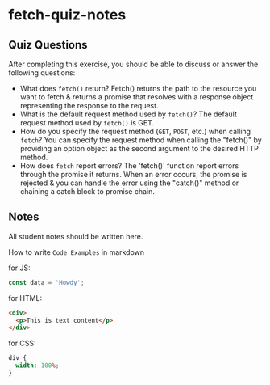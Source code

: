 # fetch-quiz-notes

## Quiz Questions

After completing this exercise, you should be able to discuss or answer the following questions:

- What does `fetch()` return?
  Fetch() returns the path to the resource you want to fetch & returns a promise that resolves with a response object representing the response to the request.
- What is the default request method used by `fetch()`?
  The default request method used by `fetch()` is GET.
- How do you specify the request method (`GET`, `POST`, etc.) when calling `fetch`?
  You can specify the request method when calling the "fetch()" by providing an option object as the second argument to the desired HTTP method.
- How does `fetch` report errors?
  The 'fetch()' function report errors through the promise it returns. When an error occurs, the promise is rejected & you can handle the error using the "catch()" method or chaining a catch block to promise chain.

## Notes

All student notes should be written here.

How to write `Code Examples` in markdown

for JS:

```javascript
const data = 'Howdy';
```

for HTML:

```html
<div>
  <p>This is text content</p>
</div>
```

for CSS:

```css
div {
  width: 100%;
}
```
